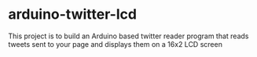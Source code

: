 arduino-twitter-lcd
===================

This project is to build an Arduino based twitter reader program that reads tweets sent to your page and displays them on a 16x2 LCD screen
